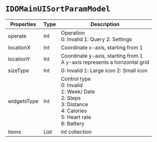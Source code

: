 # `IDOMainUISortParamModel`

| Properties | Type | Description |
| ----------- | ------- | ------------ |
| operate | Int | Operation<br/>0: Invalid 1: Query 2: Settings |
| locationX | Int | Coordinate x-axis, starting from 1|
| locationY | Int | Coordinate y-axis, starting from 1<br/> A y-axis represents a horizontal grid |
| sizeType | Int | 0: Invalid 1: Large icon 2: Small icon |
| widgetsType | Int | Control type<br/>0: Invalid<br/>1: Week/ Date<br/>2: Steps<br/>3: Distance<br/>4: Calories<br/>5: Heart rate<br/>6: Battery|
| items | List<Int> | int collection |
